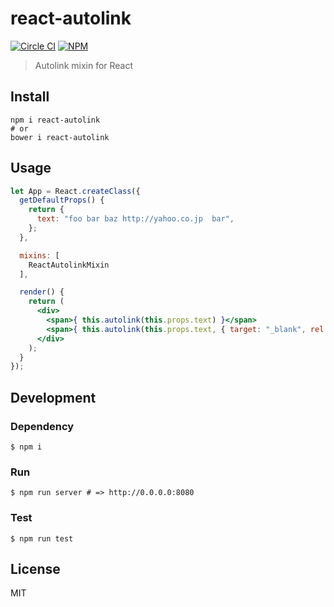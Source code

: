 # react-autolink

[![Circle CI](https://img.shields.io/circleci/project/banyan/react-autolink.svg?style=flat-square)](https://circleci.com/gh/banyan/react-autolink)
[![NPM](https://img.shields.io/npm/v/react-autolink.svg?style=flat-square)](https://www.npmjs.com/package/react-autolink)

>Autolink mixin for React

## Install

```shell
npm i react-autolink
# or
bower i react-autolink
```

## Usage

```jsx
let App = React.createClass({
  getDefaultProps() {
    return {
      text: "foo bar baz http://yahoo.co.jp  bar",
    };
  },

  mixins: [
    ReactAutolinkMixin
  ],

  render() {
    return (
      <div>
        <span>{ this.autolink(this.props.text) }</span>
        <span>{ this.autolink(this.props.text, { target: "_blank", rel: "nofollow" }) }</span>
      </div>
    );
  }
});
```

## Development

### Dependency

```
$ npm i
```


### Run

```
$ npm run server # => http://0.0.0.0:8080
```

### Test

```
$ npm run test
```

## License

MIT
